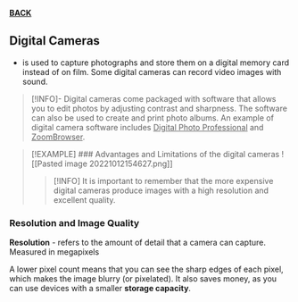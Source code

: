 **[BACK](INTCOMMidtermCh2.md)**

## Digital Cameras
- is used to capture photographs and store them on a digital memory card instead of on film. Some digital cameras can record video images with sound.
>[!INFO]-
>Digital cameras come packaged with software that allows you to edit photos by adjusting contrast and sharpness. The software can also be used to create and print photo albums. An example of digital camera software includes <u>Digital Photo Professional</u> and <u>ZoomBrowser</u>.

>[!EXAMPLE] ### Advantages and Limitations of the digital cameras
>![[Pasted image 20221012154627.png]]
>>[!INFO]
>>It is important to remember that the more expensive digital cameras produce images with a high resolution and excellent quality.

### Resolution and Image Quality
**Resolution** - refers to the amount of detail that a camera can capture. Measured in megapixels

A lower pixel count means that you can see the sharp edges of each pixel, which makes the image blurry (or pixelated). It also saves money, as you can use devices with a smaller **storage capacity**.